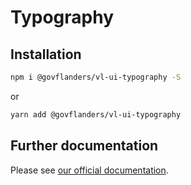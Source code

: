 # Typography
## Installation
```bash
npm i @govflanders/vl-ui-typography -S
```
or
```bash
yarn add @govflanders/vl-ui-typography
```
## Further documentation
Please see [our official documentation](https://overheid.vlaanderen.be/webuniversum/v3/search?q=vl-ui-typography).
